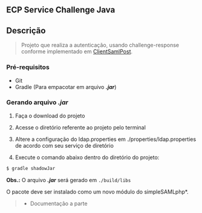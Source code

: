 ## ECP Service Challenge Java
## Descrição
>Projeto que realiza a autenticação, usando challenge-response conforme implementado em [ClientSamlPost](https://github.com/dsubires/SAMLClient4IoT). 
>

### Pré-requisitos

* Git
* Gradle (Para empacotar em arquivo _**.jar**_)

### Gerando arquivo _**.jar**_
1. Faça o download do projeto

2. Acesse o diretório referente ao projeto pelo terminal

3. Altere a configuração do ldap.properties em ./properties/ldap.properties de acordo com seu serviço de diretório

4. Execute o comando abaixo dentro do diretório do projeto:
  ```bash
  $ gradle shadowJar
  ```

  **Obs.:** O arquivo _**.jar**_ será gerado em `./build/libs`

O pacote deve ser instalado como um novo módulo do simpleSAMLphp*.

> * Documentação a parte
